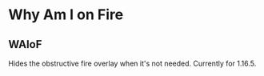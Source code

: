 # Why Am I on Fire
## WAIoF

Hides the obstructive fire overlay when it's not needed. Currently for 1.16.5.
